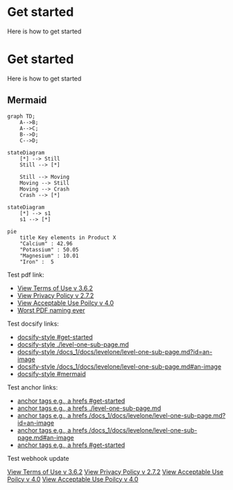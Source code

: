 # Get started
Here is how to get started
# Get started
Here is how to get started
## Mermaid

```mermaid
graph TD;
    A-->B;
    A-->C;
    B-->D;
    C-->D;
```

```mermaid
stateDiagram
    [*] --> Still
    Still --> [*]

    Still --> Moving
    Moving --> Still
    Moving --> Crash
    Crash --> [*]
```

```mermaid
stateDiagram
    [*] --> s1
    s1 --> [*]
```

```mermaid
pie
    title Key elements in Product X
    "Calcium" : 42.96
    "Potassium" : 50.05
    "Magnesium" : 10.01
    "Iron" :  5
```
Test pdf link:
- [View Terms of Use v 3.6.2](../../terms-of-use.pdf ':target=_blank') 
- [View Privacy Policy v 2.7.2](../../privacy-policy-v-2.7.2.pdf ':target=_blank') 
- [View Acceptable Use Poilcy v 4.0](../../mdm-aup-v4.0.pdf ':target=_blank') 
- [Worst PDF naming ever](../../assets/Random%20Naming%20Style%201%20.%202%203.4.pdf ':target=_blank') 

Test docsify links:
- [docsify-style #get-started ](#get-started)
- [docsify-style ./level-one-sub-page.md ](./level-one-sub-page.md)
- [docsify-style /docs_1/docs/levelone/level-one-sub-page.md?id=an-image](/docs_1/docs/levelone/level-one-sub-page.md?id=an-image)
- [docsify-style /docs_1/docs/levelone/level-one-sub-page.md#an-image](/docs_1/docs/levelone/level-one-sub-page.md#an-image)
- [docsify-style #mermaid](#mermaid)

Test anchor links:
- <a href="#get-started">anchor tags e.g., a hrefs #get-started</a>
- <a href="./level-one-sub-page.md">anchor tags e.g., a hrefs ./level-one-sub-page.md</a>
- <a href="/docs_1/docs/levelone/level-one-sub-page.md?id=an-image">anchor tags e.g., a hrefs /docs_1/docs/levelone/level-one-sub-page.md?id=an-image</a>
- <a href="/docs_1/docs/levelone/level-one-sub-page.md#an-image">anchor tags e.g., a hrefs /docs_1/docs/levelone/level-one-sub-page.md#an-image</a>
- <a href="#mermaid">anchor tags e.g., a hrefs #get-started</a>
  

Test webhook update

<a href="/terms-of-use.pdf" target="_blank">View Terms of Use v 3.6.2</a>
<a href="/privacy-policy-v-2.7.2.pdf" target="_blank">View Privacy Policy v 2.7.2</a>
<a href="/mdm-aup-v4.0.pdf " target="_blank">View Acceptable Use Poilcy v 4.0</a>
<a href="/assets/Random Naming Style 1 . 2 3.4.pdf" target="_blank">View Acceptable Use Poilcy v 4.0</a>